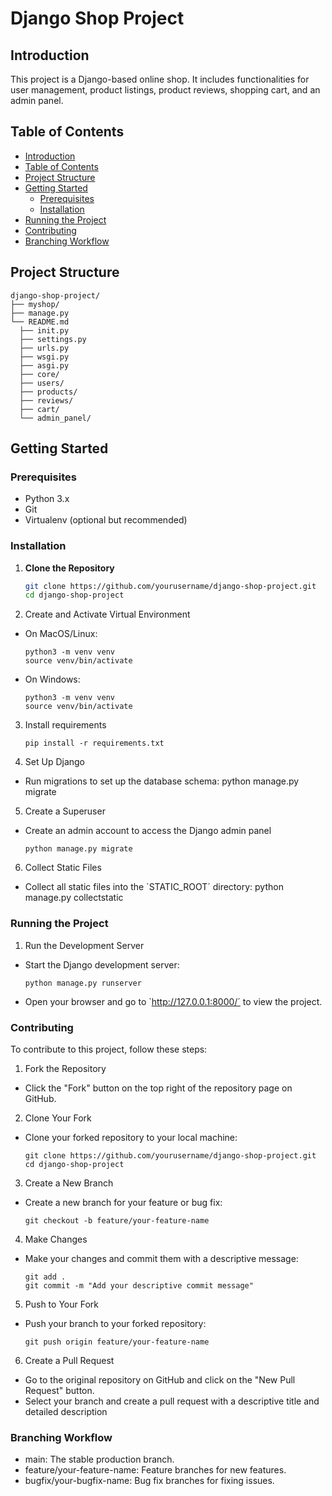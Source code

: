 # Django Shop Project

## Introduction

This project is a Django-based online shop. It includes functionalities for user management, product listings, product reviews, shopping cart, and an admin panel.

## Table of Contents

- [Introduction](#introduction)
- [Table of Contents](#table-of-contents)
- [Project Structure](#project-structure)
- [Getting Started](#getting-started)
  - [Prerequisites](#prerequisites)
  - [Installation](#installation)
- [Running the Project](#running-the-project)
- [Contributing](#contributing)
- [Branching Workflow](#branching-workflow)

## Project Structure

    django-shop-project/
    ├── myshop/
    ├── manage.py
    └── README.md
      ├── init.py
      ├── settings.py
      ├── urls.py
      ├── wsgi.py
      ├── asgi.py
      ├── core/
      ├── users/
      ├── products/
      ├── reviews/
      ├── cart/
      └── admin_panel/


## Getting Started

### Prerequisites

- Python 3.x
- Git
- Virtualenv (optional but recommended)

### Installation

1. **Clone the Repository**

   ```bash
   git clone https://github.com/yourusername/django-shop-project.git
   cd django-shop-project

   ```

2. Create and Activate Virtual Environment

- On MacOS/Linux:

      python3 -m venv venv
      source venv/bin/activate

- On Windows:

      python3 -m venv venv
      source venv/bin/activate

3.  Install requirements

        pip install -r requirements.txt

4.  Set Up Django

- Run migrations to set up the database schema:
  python manage.py migrate

5. Create a Superuser

- Create an admin account to access the Django admin panel

      python manage.py migrate

6. Collect Static Files

- Collect all static files into the `STATIC_ROOT´ directory:
  python manage.py collectstatic

### Running the Project

1. Run the Development Server

- Start the Django development server:

      python manage.py runserver

- Open your browser and go to `http://127.0.0.1:8000/´ to view the project.

### Contributing

To contribute to this project, follow these steps:

1. Fork the Repository

- Click the "Fork" button on the top right of the repository page on GitHub.

2. Clone Your Fork

- Clone your forked repository to your local machine:

      git clone https://github.com/yourusername/django-shop-project.git
      cd django-shop-project

3. Create a New Branch

- Create a new branch for your feature or bug fix:

      git checkout -b feature/your-feature-name

4. Make Changes

- Make your changes and commit them with a descriptive message:

      git add .
      git commit -m "Add your descriptive commit message"

5. Push to Your Fork

- Push your branch to your forked repository:

      git push origin feature/your-feature-name

6. Create a Pull Request

- Go to the original repository on GitHub and click on the "New Pull Request" button.
- Select your branch and create a pull request with a descriptive title and detailed description

### Branching Workflow

- main: The stable production branch.
- feature/your-feature-name: Feature branches for new features.
- bugfix/your-bugfix-name: Bug fix branches for fixing issues.

